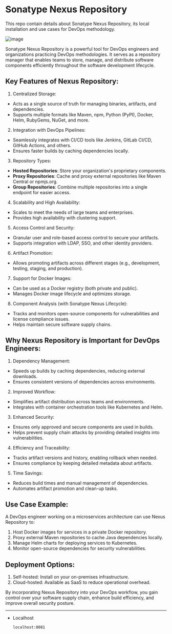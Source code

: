 # Sonatype Nexus Repository
This repo contain details about Sonatype Nexus Repository, its local installation and use cases for DevOps methodology.

![image](https://github.com/user-attachments/assets/cb569e6b-633e-44f6-9530-858ee4b86c0d)

Sonatype Nexus Repository is a powerful tool for DevOps engineers and organizations practicing DevOps methodologies. It serves as a repository manager that enables teams to store, manage, and distribute software components efficiently throughout the software development lifecycle.

## Key Features of Nexus Repository:
1. Centralized Storage:
 * Acts as a single source of truth for managing binaries, artifacts, and dependencies.
 * Supports multiple formats like Maven, npm, Python (PyPI), Docker, Helm, RubyGems, NuGet, and more.
  
2. Integration with DevOps Pipelines:
 * Seamlessly integrates with CI/CD tools like Jenkins, GitLab CI/CD, GitHub Actions, and others.
 * Ensures faster builds by caching dependencies locally.
    
3. Repository Types:

 * **Hosted Repositories**: Store your organization's proprietary components.
 * **Proxy Repositories**: Cache and proxy external repositories like Maven Central or npmjs.org.
 * **Group Repositories**: Combine multiple repositories into a single endpoint for easier access.

4. Scalability and High Availability:

 * Scales to meet the needs of large teams and enterprises.
 * Provides high availability with clustering support.

5. Access Control and Security:
 * Granular user and role-based access control to secure your artifacts.
 * Supports integration with LDAP, SSO, and other identity providers.

6. Artifact Promotion:

 * Allows promoting artifacts across different stages (e.g., development, testing, staging, and production).

7. Support for Docker Images:

 * Can be used as a Docker registry (both private and public).
 * Manages Docker image lifecycle and optimizes storage.

8. Component Analysis (with Sonatype Nexus Lifecycle):

 * Tracks and monitors open-source components for vulnerabilities and license compliance issues.
 * Helps maintain secure software supply chains.

## Why Nexus Repository is Important for DevOps Engineers:
1. Dependency Management:

  * Speeds up builds by caching dependencies, reducing external downloads.
  * Ensures consistent versions of dependencies across environments.

2. Improved Workflow:

  * Simplifies artifact distribution across teams and environments.
  * Integrates with container orchestration tools like Kubernetes and Helm.

3. Enhanced Security:

  * Ensures only approved and secure components are used in builds.
  * Helps prevent supply chain attacks by providing detailed insights into vulnerabilities.

4. Efficiency and Traceability:

  * Tracks artifact versions and history, enabling rollback when needed.
  * Ensures compliance by keeping detailed metadata about artifacts.

5. Time Savings:

  * Reduces build times and manual management of dependencies.
  * Automates artifact promotion and clean-up tasks.

## Use Case Example:
A DevOps engineer working on a microservices architecture can use Nexus Repository to:

1. Host Docker images for services in a private Docker repository.
2. Proxy external Maven repositories to cache Java dependencies locally.
3. Manage Helm charts for deploying services to Kubernetes.
4. Monitor open-source dependencies for security vulnerabilities.

## Deployment Options:
1. Self-hosted: Install on your on-premises infrastructure.
2. Cloud-hosted: Available as SaaS to reduce operational overhead.
   
By incorporating Nexus Repository into your DevOps workflow, you gain control over your software supply chain, enhance build efficiency, and improve overall security posture.

-------------------
* Localhost
  ```
  localhost:8081
  ```
  
